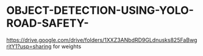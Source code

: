 # OBJECT-DETECTION-USING-YOLO-ROAD-SAFETY-

https://drive.google.com/drive/folders/1XXZ3ANbdRD9GLdnusks825FaBwgrjtY1?usp=sharing
for weights


